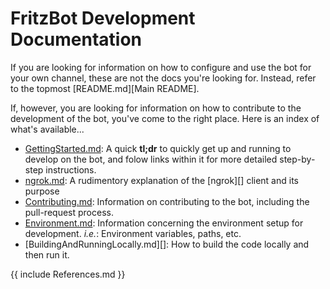 # FritzBot Development Documentation

If you are looking for information on how to configure and use the bot for your own channel, these are not the docs you're looking for. Instead, refer to the topmost [README.md][Main README].

If, however, you are looking for information on how to contribute to the development of the bot, you've come to the right place. Here is an index of what's available...

* [GettingStarted.md](GettingStarted.md): A quick **tl;dr** to quickly get up and running to develop on the bot, and folow links within it for more detailed step-by-step instructions.
* [ngrok.md](ngrok.md): A rudimentory explanation of the [ngrok][] client and its purpose
* [Contributing.md](Contributing.md): Information on contributing to the bot, including the pull-request process.
* [Environment.md](Environment.md): Information concerning the environment setup for development. *i.e.*: Environment variables, paths, etc.
* [BuildingAndRunningLocally.md][]: How to build the code locally and then run it.



{{ include References.md }}
